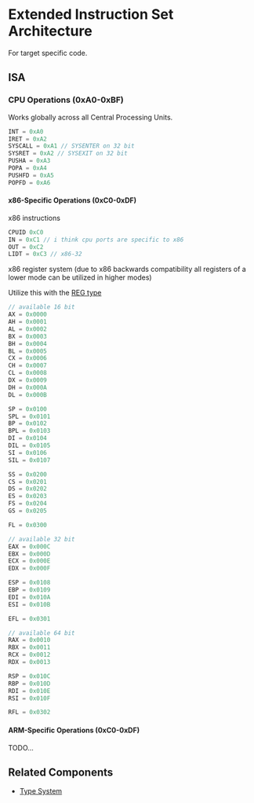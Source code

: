 # Extended Instruction Set Architecture

For target specific code.

## ISA

### CPU Operations (0xA0-0xBF)
Works globally across all Central Processing Units.

```c
INT = 0xA0
IRET = 0xA2
SYSCALL = 0xA1 // SYSENTER on 32 bit
SYSRET = 0xA2 // SYSEXIT on 32 bit
PUSHA = 0xA3
POPA = 0xA4
PUSHFD = 0xA5
POPFD = 0xA6
```

#### x86-Specific Operations (0xC0-0xDF)

x86 instructions
```c
CPUID 0xC0
IN = 0xC1 // i think cpu ports are specific to x86
OUT = 0xC2
LIDT = 0xC3 // x86-32
```

x86 register system (due to x86 backwards compatibility all registers of a lower mode can be utilized in higher modes)

Utilize this with the [REG type](./../type.md#register)

```c
// available 16 bit
AX = 0x0000
AH = 0x0001
AL = 0x0002
BX = 0x0003
BH = 0x0004
BL = 0x0005
CX = 0x0006
CH = 0x0007
CL = 0x0008
DX = 0x0009
DH = 0x000A
DL = 0x000B

SP = 0x0100
SPL = 0x0101
BP = 0x0102
BPL = 0x0103
DI = 0x0104
DIL = 0x0105
SI = 0x0106
SIL = 0x0107

SS = 0x0200
CS = 0x0201
DS = 0x0202
ES = 0x0203
FS = 0x0204
GS = 0x0205

FL = 0x0300

// available 32 bit
EAX = 0x000C
EBX = 0x000D
ECX = 0x000E
EDX = 0x000F

ESP = 0x0108
EBP = 0x0109
EDI = 0x010A
ESI = 0x010B

EFL = 0x0301

// available 64 bit
RAX = 0x0010
RBX = 0x0011
RCX = 0x0012
RDX = 0x0013

RSP = 0x010C
RBP = 0x010D
RDI = 0x010E
RSI = 0x010F

RFL = 0x0302
```

#### ARM-Specific Operations (0xC0-0xDF)
TODO...


## Related Components
- [Type System](../type.md)

